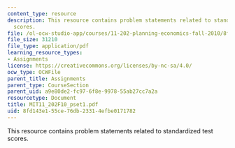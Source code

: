 ```yaml
---
content_type: resource
description: This resource contains problem statements related to standardized test
  scores.
file: /ol-ocw-studio-app/courses/11-202-planning-economics-fall-2010/8fd143e155ce76db23314efbe0171782_MIT11_202F10_pset1.pdf
file_size: 31210
file_type: application/pdf
learning_resource_types:
- Assignments
license: https://creativecommons.org/licenses/by-nc-sa/4.0/
ocw_type: OCWFile
parent_title: Assignments
parent_type: CourseSection
parent_uid: a9e80de2-fc97-6f8e-9978-55ab27cc7a2a
resourcetype: Document
title: MIT11_202F10_pset1.pdf
uid: 8fd143e1-55ce-76db-2331-4efbe0171782
---
```

This resource contains problem statements related to standardized test scores.